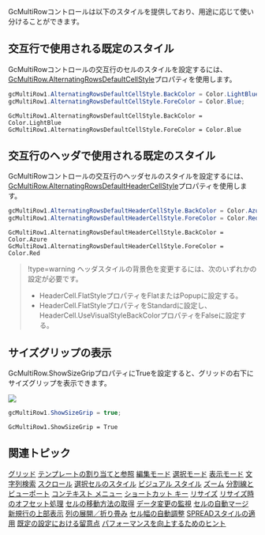 GcMultiRowコントロールは以下のスタイルを提供しており、用途に応じて使い分けることができます。

## 交互行で使用される既定のスタイル

GcMultiRowコントロールの交互行のセルのスタイルを設定するには、[GcMultiRow.AlternatingRowsDefaultCellStyle](gcdocsite__documentlink?toc-item-id=09c3120e-9a9f-47a8-8117-3ba01477b41a)プロパティを使用します。

```csharp
gcMultiRow1.AlternatingRowsDefaultCellStyle.BackColor = Color.LightBlue;
gcMultiRow1.AlternatingRowsDefaultCellStyle.ForeColor = Color.Blue;
```

```vbnet
GcMultiRow1.AlternatingRowsDefaultCellStyle.BackColor = Color.LightBlue
GcMultiRow1.AlternatingRowsDefaultCellStyle.ForeColor = Color.Blue
```

## 交互行のヘッダで使用される既定のスタイル

GcMultiRowコントロールの交互行のヘッダセルのスタイルを設定するには、[GcMultiRow.AlternatingRowsDefaultHeaderCellStyle](gcdocsite__documentlink?toc-item-id=ca37e589-8b03-4c78-8a67-17deb3891485)プロパティを使用します。

```csharp
gcMultiRow1.AlternatingRowsDefaultHeaderCellStyle.BackColor = Color.Azure;
gcMultiRow1.AlternatingRowsDefaultHeaderCellStyle.ForeColor = Color.Red;
```

```vbnet
GcMultiRow1.AlternatingRowsDefaultHeaderCellStyle.BackColor = Color.Azure
GcMultiRow1.AlternatingRowsDefaultHeaderCellStyle.ForeColor = Color.Red
```
> !type=warning
> ヘッダスタイルの背景色を変更するには、次のいずれかの設定が必要です。
>
> * HeaderCell.FlatStyleプロパティをFlatまたはPopupに設定する。
> * HeaderCell.FlatStyleプロパティをStandardに設定し、HeaderCell.UseVisualStyleBackColorプロパティをFalseに設定する。

## サイズグリップの表示

GcMultiRow.ShowSizeGripプロパティにTrueを設定すると、グリッドの右下にサイズグリップを表示できます。

![](/DOCUMENT_SITE_LINK_PREFIX_HERE/document-site-files/images/f148c511-6e98-4b55-9904-150a375d5825/images/userguide/grid_style_grip.png)

```csharp
gcMultiRow1.ShowSizeGrip = true;
```

```vbnet
GcMultiRow1.ShowSizeGrip = True
```

## 関連トピック

[グリッド](gcdocsite__documentlink?toc-item-id=87ec6429-c3b9-4564-923f-f7c943ce00b9)
[テンプレートの割り当てと参照](gcdocsite__documentlink?toc-item-id=672f7dc1-1297-4293-87f6-f4d7ae30af83)
[編集モード](gcdocsite__documentlink?toc-item-id=1cd87acc-bf66-4bf7-bf75-b61800b830fb)
[選択モード](gcdocsite__documentlink?toc-item-id=05e1230b-6129-43d3-aa78-5b2cbf48ccba)
[表示モード](gcdocsite__documentlink?toc-item-id=e56c66d1-0481-4f06-a48c-d3c4d03893ef)
[文字列検索](gcdocsite__documentlink?toc-item-id=3b578791-7908-4795-8e61-b9f1e7339d21)
[スクロール](gcdocsite__documentlink?toc-item-id=2647ada3-b90d-4823-adf7-4fa4ef083123)
[選択セルのスタイル](gcdocsite__documentlink?toc-item-id=e04576cc-5bac-410c-9335-0dda134c922f)
[ビジュアル スタイル](gcdocsite__documentlink?toc-item-id=860edbe2-0af7-4e60-876e-89187c42d483)
[ズーム](gcdocsite__documentlink?toc-item-id=d83eab82-185e-49f9-88b0-0fd8379d92b6)
[分割線とビューポート](gcdocsite__documentlink?toc-item-id=09f1eccf-76eb-4979-ac29-c97731b2357d)
[コンテキスト メニュー](gcdocsite__documentlink?toc-item-id=cbf794e7-3362-41e9-b625-bd3e8130611b)
[ショートカット キー](gcdocsite__documentlink?toc-item-id=9cdbb6ad-e84e-441f-8f3f-ddd78af7b429)
[リサイズ](gcdocsite__documentlink?toc-item-id=4657f508-867c-455c-81b4-858e8f1d18d7)
[リサイズ時のオフセット処理](gcdocsite__documentlink?toc-item-id=e7471d46-a6b0-47fe-982d-8d4b7561d4e3)
[セルの移動方法の取得](gcdocsite__documentlink?toc-item-id=f3a0271e-fbeb-46ba-aa76-b99352d3e55c)
[データ変更の監視](gcdocsite__documentlink?toc-item-id=1aac18ae-c27c-46f5-bfec-e5872e7d2d1b)
[セルの自動マージ](gcdocsite__documentlink?toc-item-id=1d1e19b2-4282-48a3-ad92-603f73b3cc38)
[新規行の上部表示](gcdocsite__documentlink?toc-item-id=881b6d3e-e4d3-4271-b874-a972e9aef2c8)
[列の展開／折り畳み](gcdocsite__documentlink?toc-item-id=421066a5-9bfa-427f-a980-245ff290f1af)
[セル幅の自動調整](gcdocsite__documentlink?toc-item-id=0fb2df6a-d9df-47d2-8ae9-50185f2c488d)
[SPREADスタイルの適用](gcdocsite__documentlink?toc-item-id=9d7078b7-c6b3-420b-a282-9d08e8135b48)
[既定の設定における留意点](gcdocsite__documentlink?toc-item-id=707e6129-7446-4ccf-9b4b-574225dc0b02)
[パフォーマンスを向上するためのヒント](gcdocsite__documentlink?toc-item-id=78fbc71a-7acb-4af3-ae37-953454f8dece)